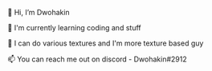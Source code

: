 👋 Hi, I’m Dwohakin

👀 I'm currently learning coding and stuff 

🌱 I can do various textures and I'm more texture based guy 

📫 You can reach me out on discord - Dwohakin#2912
